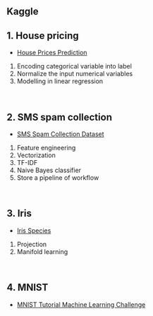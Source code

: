 ## Kaggle

## 1. House pricing

- [House Prices Prediction](https://www.kaggle.com/code/ataneja2/house-prices-prediction/notebook)

1. Encoding categorical variable into label
2. Normalize the input numerical variables 
3. Modelling in linear regression

<br/>

## 2. SMS spam collection

- [SMS Spam Collection Dataset](https://www.kaggle.com/datasets/uciml/sms-spam-collection-dataset?datasetId=483&sortBy=voteCount)

1. Feature engineering
2. Vectorization
3. TF-IDF
4. Naive Bayes classifier 
5. Store a pipeline of workflow

<br/>

## 3. Iris

- [Iris Species](https://www.kaggle.com/datasets/uciml/iris)

1. Projection
2. Manifold learning

<br/>

## 4. MNIST

- [MNIST Tutorial Machine Learning Challenge](https://www.kaggle.com/c/mnist-tutorial-machine-learning-challenge)

